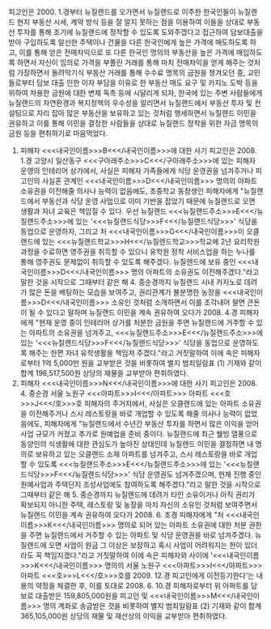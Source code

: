 피고인은 2000. 1.경부터 뉴질랜드를 오가면서 뉴질랜드로 이주한 한국인들이 뉴질랜드 현지 부동산 시세, 계약 방식 등을 잘 알지 못하는 점을 이용하여 이들을 상대로 부동산 투자를 통해 조기에 뉴질랜드에 정착할 수 있도록 도와주겠다고 접근하여 담보대출을 받아 구입하도록 알선한 주택이나 건물을 다른 한국인에게 높은 가격에 매도하도록 하고, 이를 통해 얻은 전매차익으로 또 다른 한국인 명의의 부동산을 높은 가격에 매입하도록 하면서 자신이 임의로 가격을 부풀린 거래를 통해 마치 전매차익을 얻게 해주는 것처럼 가장하면서 돌려막기식 부동산 거래를 통해 수수료 명목의 금원을 챙겨오던 중, 교민들로부터 담보 대출 인한 이자 부담을 이유로 한 부동산 매도 요구 및 카지노 도박 등을 위하여 차용한 금원에 대한 변제 독촉 등에 시달리게 되자, 한국에 있는 주변 사람들에게 뉴질랜드의 자연환경과 복지정책의 우수성을 알리면서 뉴질랜드에서 부동산 투자 및 컨설팅으로 자리 잡아 많은 부동산을 보유하고 있는 것처럼 행세하면서 뉴질랜드 이민을 권유하고 이를 통해 이민을 결정한 사람들을 상대로 뉴질랜드 정착을 위한 자금 명목의 금원 등을 편취하기로 마음먹었다.
1. 피해자 <<<내국인이름>>>B<<</내국인이름>>>에 대한 사기
피고인은 2008. 1.경 고양시 일산동구 <<<구아래주소>>>C<<</구아래주소>>>에 있는 피해자 운영의 인테리어 상가에서, 사실은 피해자 가족들에게 식당 운영권을 넘겨주거나 피고인의 사실혼 관계인 <<<내국인이름>>>D<<</내국인이름>>> 명의의 아파트 소유권을 이전해줄 의사나 능력이 없음에도, 초중학교 동창생인 피해자에게 "뉴질랜드에서 부동산과 식당 운영 사업으로 이미 기반을 잡았기 때문에 뉴질랜드로 오면 생활과 자녀 교육은 책임질 수 있다. 우선 뉴질랜드 <<<뉴질랜드주소>>>E<<</뉴질랜드주소>>>에 있는 '<<<뉴질랜드식당>>>F<<</뉴질랜드식당>>>' 식당을 동업으로 운영하자, 그리고 처 <<<내국인이름>>>G<<</내국인이름>>>이 오클랜드에 있는 <<<뉴질랜드학교>>>H<<</뉴질랜드학교>>>학교에 2년 요리학원 과정을 수료하면 영주권을 취득할 수 있으니 유학원 정착 서비스업을 하는 누나를 통해 영주권도 문제없이 취득할 수 있도록 해주겠다. 뉴질랜드에 보유 중인 <<<내국인이름>>>D<<</내국인이름>>> 명의 아파트의 소유권도 이전해주겠다."라고 말한 것을 시작으로 그때부터 같은 해 4. 중순경까지 뉴질랜드 시내 카지노로 데려가 많은 돈을 베팅하는 모습을 보여주고, 권리관계가 불분명한 농장을 <<<내국인이름>>>D<<</내국인이름>>> 소유인 것처럼 소개하면서 이를 조각내어 팔면 큰돈이 될 수 있다고 말하며 뉴질랜드 이민을 계속 권유하여 오다가 2008. 4.경 피해자에게 "현재 운영 중이 인테리어 상가를 처분한 금원을 주면 뉴질랜드에 거주할 수 있는 아파트의 소유권을 넘겨주고, <<<뉴질랜드주소>>>E<<</뉴질랜드주소>>>에 있는 '<<<뉴질랜드식당>>>F<<</뉴질랜드식당>>>' 식당을 동업으로 운영하도록 해주는 한편 자녀 유학생활을 책임져 주겠다."라고 거짓말하여 이에 속은 피해자로부터 1억 5,000만 원을 교부받은 것을 비롯하여 별지 범죄일람표 (1) 기재와 같이 합계 196,517,500원 상당의 재물을 교부받아 편취하였다.
2. 피해자 <<<내국인이름>>>N<<</내국인이름>>>에 대한 사기
피고인은 2008. 4. 중순경 서울 노원구 <<<아파트>>>I<<</아파트>>> 아파트 <<<호>>>J<<</호>>>호 피해자의 주거지에서, 사실은 오클랜드에 있는 아파트 소유권을 이전해주거나 스시 레스토랑을 바로 개업할 수 있도록 해줄 의사나 능력이 없었음에도, 피해자에게 "뉴질랜드에서 수년간 부동산 투자를 하면서 많은 이익을 얻어 사업 규모가 커졌고 추가로 원예업을 준비 중이다. 뉴질랜드에 최근 웰빙 열풍으로 동양인의 식생활에 대한 관심도가 높아진 상태인데 뉴질랜드 이민을 결정하면 내 명의로 보유하고 있는 오클랜드 소재 아파트를 넘겨주고, 스시 레스토랑을 바로 개업할 수 있도록 <<<뉴질랜드주소>>>E<<</뉴질랜드주소>>>에 있는 '<<<뉴질랜드식당>>>F<<</뉴질랜드식당>>>' 식당 운영권도 넘겨주겠으며, 현재 진행 중인 원예사업과 주택단지 조성사업에도 참여하도록 해주겠다."라고 말한 것을 시작으로 그때부터 같은 해 5. 중순경까지 뉴질랜드에 데려가 타인 소유이거나 아직 권리가 확보되지 아니한 주택, 레스토랑 및 농장을 마치 자신의 소유인 것처럼 보여주면서 뉴질랜드 이민을 계속 권유하여 오다가 2008. 6. 초경 피해자에게 "처 <<<내국인이름>>>K<<</내국인이름>>> 명의로 되어 있는 아파트 소유권에 대한 처분 권한을 주면 뉴질랜드에서 거주할 수 있는 아파트 및 식당 운영권을 바로 넘겨주겠다. 뉴질랜드에 오면 사업이 원금 그 이상은 보장하고 혹시 사업이 어려워지는 한이 있더라도 꼭 책임지겠다."라고 거짓말하여 이에 속은 피해자와 사이에 '<<<내국인이름>>>K<<</내국인이름>>> 명의의 서울 노원구 <<<아파트>>>I<<</아파트>>> 아파트 <<<호>>>L<<</호>>>호를 2009. 12.경 피고인에게 이전등기한다'는 내용의 약정을 체결한 후, 이를 토대로 2008. 6. 10.경 피해자로부터 위 아파트를 담보로 대출받은 159,805,000원을 피고인 및 <<<내국인이름>>>M<<</내국인이름>>> 명의 계좌로 송금받은 것을 비롯하여 별지 범죄일람표 (2) 기재와 같이 합계 365,105,000원 상당의 재물 및 재산상의 이익을 교부받아 편취하였다.